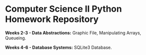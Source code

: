 # Computer Science II Python Homework Repository

**Weeks 2-3 - Data Abstractions:** Graphic File, Manipulating Arrays, Queueing.

**Weeks 4-6 - Database Systems:** SQLite3 Database.